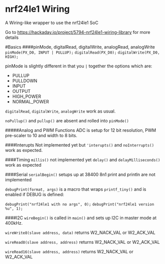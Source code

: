 # nrf24le1 Wiring
A Wiring-like wrapper to use the nrf24le1 SoC

Go to https://hackaday.io/project/5794-nrf24le1-wiring-library for more details

#Basics
####pinMode, digitalRead, digitalWrite, analogRead, analogWrite
`pinMode(PX_D0, INPUT | PULLUP);`
`digitalRead(PX_D0);`
`digitalWrite(PX_D0, HIGH);`

pinMode is slightly different in that you `|` together the options which are:
* PULLUP
* PULLDOWN
* INPUT
* OUTPUT
* HIGH_POWER
* NORMAL_POWER

`digitalRead`, `digitalWrite`, `analogWrite` work as usual.

`noPullup()` and `pullup()` are absent and rolled into `pinMode()`

#####Analog and PWM Functions
ADC is setup for 12 bit resolution, PWM pre-scaler to 10 and width to 8 bits. 

####Interupts
Not implemented yet but `'interupts()` and `noInterrupts()` work as expected.

####Timing
`millis()` not implemented yet
`delay()` and `delayMilliseconds()` work as expected

####Serial
`serialBegin()` setups up at 38400 8n1
print and println are not implemented

`debugPrint(format, args)` is a macro that wraps `printf_tiny()` and is enabled if DEBUG is defined:

`debugPrint("nrf24le1 with no args", 0);`
`debugPrint("nrf24le1 version %u", 1);`

####I2C
`wireBegin()` is called in `main()` and sets up I2C in master mode at 400kHz. 

`wireWrite8(slave address, data)` returns W2_NACK_VAL or W2_ACK_VAL

`wireRead8(slave address, address)` returns W2_NACK_VAL or W2_ACK_VAL

`wireRead16(slave address, address)` returns W2_NACK_VAL or W2_ACK_VAL
